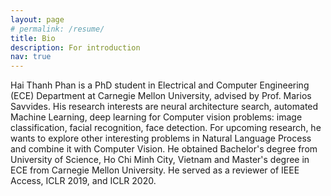 ```yaml
---
layout: page
# permalink: /resume/
title: Bio
description: For introduction
nav: true
---
```


Hai Thanh Phan is a PhD student in Electrical and Computer Engineering (ECE) Department at Carnegie Mellon University, advised by Prof. Marios Savvides. His research interests are neural architecture search, automated Machine Learning, deep learning for Computer vision problems: image classification, facial recognition, face detection. For upcoming research, he wants to explore other interesting problems in Natural Language Process and combine it with Computer Vision. He obtained Bachelor's degree from University of Science, Ho Chi Minh City, Vietnam and Master's degree in ECE from Carnegie Mellon University. He served as a reviewer of IEEE Access, ICLR 2019, and ICLR 2020. 